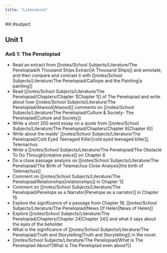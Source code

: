 ```yaml
---
title: "Literature"
---
```


#lit #subject 
## Unit 1
### AoS 1: The Penelopiad
- Read an extract from [[notes/School Subjects/Literature/The Penelopiad/A Thousand Ships Extract|A Thousand Ships]] and annotate, and then compare and contrast it with [[notes/School Subjects/Literature/The Penelopiad/Calliope and the Painting|a painting]]
- Read [[notes/School Subjects/Literature/The Penelopiad/Chapters/Chapter 1|Chapter 1]] of The Penelopiad and write about how [[notes/School Subjects/Literature/The Penelopiad/Atwood|Atwood]] comments on [[notes/School Subjects/Literature/The Penelopiad/Culture & Society- The Penelopiad|Culture and Society]]
- Write a short 200 word essay on a quote from [[notes/School Subjects/Literature/The Penelopiad/Chapters/Chapter 6|Chapter 6]]
- Write about the maids' [[notes/School Subjects/Literature/The Penelopiad/Cold Eyed Teenaged Killer|cold eyed teenaged killer]], Telemachus
- Write a [[notes/School Subjects/Literature/The Penelopiad/The Obstacle To Go Through|creative piece]] on Chapter 6
- Do a close passage analysis on [[notes/School Subjects/Literature/The Penelopiad/The Birth of Telemachus Close Analysis|the birth of Telemachus]]
- Comment on [[notes/School Subjects/Literature/The Penelopiad/Relationships|relationships]] in Chapter 12
- Comment on [[notes/School Subjects/Literature/The Penelopiad/Penelope as a Narrator|Penelope as a narrator]] in Chapter 15
- Explore the significance of a passage from Chapter 18, [[notes/School Subjects/Literature/The Penelopiad/News Of Helen|News of Helen]]
- Explore [[notes/School Subjects/Literature/The Penelopiad/Chapters/Chapter 24|Chapter 24]] and what it says about the eyes of the beholder
- What is the significance of [[notes/School Subjects/Literature/The Penelopiad/Truth and Storytelling|Truth and Storytelling]] in the novel.
- [[notes/School Subjects/Literature/The Penelopiad/What is The Penelopiad About?|What is The Penelopiad even about?]]